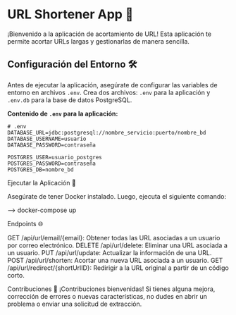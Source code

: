# URL Shortener App 🚀

¡Bienvenido a la aplicación de acortamiento de URL! Esta aplicación te permite acortar URLs largas y gestionarlas de manera sencilla.

## Configuración del Entorno 🛠️

Antes de ejecutar la aplicación, asegúrate de configurar las variables de entorno en archivos `.env`. Crea dos archivos: `.env` para la aplicación y `.env.db` para la base de datos PostgreSQL.

**Contenido de `.env` para la aplicación:**

```env
# .env
DATABASE_URL=jdbc:postgresql://nombre_servicio:puerto/nombre_bd
DATABASE_USERNAME=usuario
DATABASE_PASSWORD=contraseña
```
```.env.db
POSTGRES_USER=usuario_postgres
POSTGRES_PASSWORD=contraseña
POSTGRES_DB=nombre_bd
```

Ejecutar la Aplicación 🚀

Asegúrate de tener Docker instalado. Luego, ejecuta el siguiente comando:

--> docker-compose up

Endpoints 🌐

GET /api/url/email/{email}: Obtener todas las URL asociadas a un usuario por correo electrónico.
DELETE /api/url/delete: Eliminar una URL asociada a un usuario.
PUT /api/url/update: Actualizar la información de una URL.
POST /api/url/shorten: Acortar una nueva URL asociada a un usuario.
GET /api/url/redirect/{shortUrlID}: Redirigir a la URL original a partir de un código corto.

Contribuciones 🤝
¡Contribuciones bienvenidas! Si tienes alguna mejora, corrección de errores o nuevas características, no dudes en abrir un problema o enviar una solicitud de extracción.
